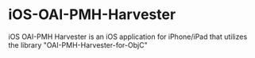 iOS-OAI-PMH-Harvester
=====================

iOS OAI-PMH Harvester is an iOS application for iPhone/iPad that utilizes the library "OAI-PMH-Harvester-for-ObjC" 